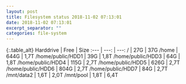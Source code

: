 ```yaml
---
layout: post
title: Filesystem status 2018-11-02 07:13:01
date: 2018-11-02 07:13:01
excerpt_separator: ""
categories: file-system
---
```

{:.table_alt}
Harddrive | Free | Size
:--- | ---: | ---:
/ | 27G | 37G
/home | 644G | 1,7T
/home/public/HDD1 | 39G | 1,8T
/home/public/HDD3 | 64G | 1,8T
/home/public/HDD4 | 115G | 2,7T
/home/public/HDD5 | 626G | 2,7T
/home/public/HDD6 | 804G | 2,7T
/home/public/HDD7 | 84G | 2,7T
/mnt/data2 | 1,6T | 2,0T
/mnt/pool | 1,8T | 6,4T

